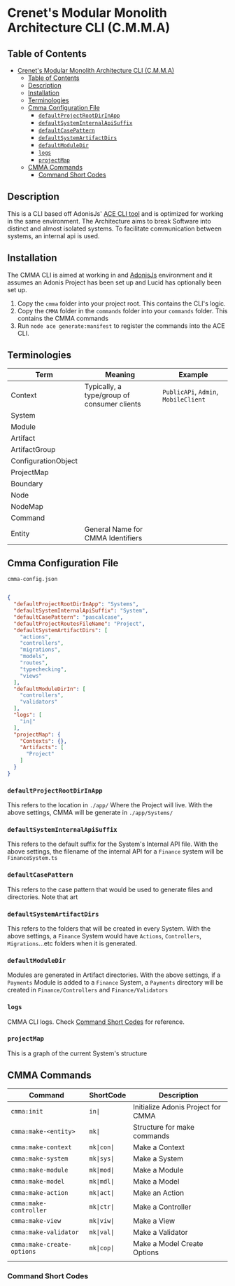 # Crenet's Modular Monolith Architecture CLI (C.M.M.A)

## Table of Contents

<!-- TOC -->

* [Crenet's Modular Monolith Architecture CLI (C.M.M.A)](#crenets-modular-monolith-architecture-cli-cmma)
  * [Table of Contents](#table-of-contents)
  * [Description](#description)
  * [Installation](#installation)
  * [Terminologies](#terminologies)
  * [Cmma Configuration File](#cmma-configuration-file)
    * [`defaultProjectRootDirInApp`](#defaultprojectrootdirinapp)
    * [`defaultSystemInternalApiSuffix`](#defaultsysteminternalapisuffix)
    * [`defaultCasePattern`](#defaultcasepattern)
    * [`defaultSystemArtifactDirs`](#defaultsystemartifactdirs)
    * [`defaultModuleDir`](#defaultmoduledir)
    * [`logs`](#logs)
    * [`projectMap`](#projectmap)
  * [CMMA Commands](#cmma-commands)
    * [Command Short Codes](#command-short-codes)

<!-- TOC -->

## Description

This is a CLI based off AdonisJs' [ACE CLI tool](https://docs.adonisjs.com/guides/ace-commandline) and is optimized for
working in the same environment. The Architecture aims to break Software into distinct and almost isolated systems.
To facilitate communication between systems, an internal api is used.

## Installation

The CMMA CLI is aimed at working in and [AdonisJs](https://docs.adonisjs.com/guides/introduction) environment and
it assumes an Adonis Project has been set up and Lucid has optionally been set up.

1. Copy the `cmma` folder into your project root. This contains the CLI's logic.
2. Copy the `CMMA` folder in the `commands` folder into your `commands` folder. This contains the CMMA commands
3. Run `node ace generate:manifest` to register the commands into the ACE CLI.

## Terminologies

| Term                | Meaning                                     | Example                              |
|---------------------|---------------------------------------------|--------------------------------------|
| Context             | Typically, a type/group of consumer clients | `PublicAPi`, `Admin`, `MobileClient` |
| System              |                                             |                                      |
| Module              |                                             |                                      |
| Artifact            |                                             |                                      |
| ArtifactGroup       |                                             |                                      |
| ConfigurationObject |                                             |                                      |
| ProjectMap          |                                             |                                      |
| Boundary            |                                             |                                      |
| Node                |                                             |                                      |
| NodeMap             |                                             |                                      |
| Command             |                                             |                                      |
| Entity              | General Name for CMMA Identifiers           |                                      |

## Cmma Configuration File

`cmma-config.json`

```json

{
  "defaultProjectRootDirInApp": "Systems",
  "defaultSystemInternalApiSuffix": "System",
  "defaultCasePattern": "pascalcase",
  "defaultProjectRoutesFileName": "Project",
  "defaultSystemArtifactDirs": [
    "actions",
    "controllers",
    "migrations",
    "models",
    "routes",
    "typechecking",
    "views"
  ],
  "defaultModuleDirIn": [
    "controllers",
    "validators"
  ],
  "logs": [
    "in|"
  ],
  "projectMap": {
    "Contexts": {},
    "Artifacts": [
      "Project"
    ]
  }
}
```

### `defaultProjectRootDirInApp`

This refers to the location in `./app/` Where the Project will live. With the above settings, CMMA will be generate in
`./app/Systems/`

### `defaultSystemInternalApiSuffix`

This refers to the default suffix for the System's Internal API file. With the above settings, the filename of the
internal API for a `Finance` system will be `FinanceSystem.ts`

### `defaultCasePattern`

This refers to the case pattern that would be used to generate files and directories. Note that art

### `defaultSystemArtifactDirs`

This refers to the folders that will be created in every System. With the above settings, a
`Finance` System would have `Actions`, `Controllers`, `Migrations`...etc folders when it is generated.

### `defaultModuleDir`

Modules are generated in Artifact directories. With the above settings, if a `Payments` Module is added to a `Finance`
System,
a `Payments` directory will be created in `Finance/Controllers` and `Finance/Validators`

### `logs`

CMMA CLI logs. Check [Command Short Codes](#command-short-codes) for reference.

### `projectMap`

This is a graph of the current System's structure

## CMMA Commands

| Command                    | ShortCode   | Description                        |
|----------------------------|-------------|------------------------------------|
| `cmma:init`                | `in\|`      | Initialize Adonis Project for CMMA |
| `cmma:make-<entity>`       | `mk\|`      | Structure for make commands        |
| `cmma:make-context`        | `mk\|con\|` | Make a Context                     |                                    |
| `cmma:make-system`         | `mk\|sys\|` | Make a System                      |
| `cmma:make-module`         | `mk\|mod\|` | Make a Module                      |
| `cmma:make-model`          | `mk\|mdl\|` | Make a Model                       |
| `cmma:make-action`         | `mk\|act\|` | Make an Action                     |
| `cmma:make-controller`     | `mk\|ctr\|` | Make a Controller                  |
| `cmma:make-view`           | `mk\|viw\|` | Make a View                        |
| `cmma:make-validator`      | `mk\|val\|` | Make a Validator                   |
| `cmma:make-create-options` | `mk\|cop\|` | Make a Model Create Options        |
|                            |             |                                    |

### Command Short Codes


